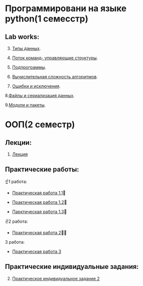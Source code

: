 # Программировани на языке python(1 семесстр)

## Lab works:

 3. [Типы данных](Labprog3.ipynb).

 4. [Поток команд- управляющие структуры](Lab4prog.ipynb).

 5. [Подпрограммы](popov_lablab5.ipynb).

 6. [Вычислительная сложность алгоритмов](Копия_блокнота_%22popov_lablabb6_ipynb%22.ipynb).

 7. [Ошибки и исключения](Lab7.ipynb).

 8.[Файлы и сериализация данных]().

 9.[Модули и пакеты]().

# ООП(2 семестр) 

## Лекции:

1. [Лекция](лекция.ipynb)

## Практические работы:

 :point_up:1 работа:

 * [Практическая работа 1.1](1_1_practi.ipynb):baby:

 * [Практическая работа 1.2](1_2ppv.ipynb):adult:

 * [Парктическая работа 1.3](1_3lab.ipynb):man:

 :v:2 работа:
 * [Практическая работа 2](lab2ppv.ipynb):man_technologist:
 
 3 работа:
 
 * [Практическая работа 3]()



## Практические индивидуальные задания:
 2. [Практическое индивидуальное задание 2]()
